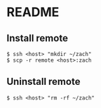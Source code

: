 README
======

## Install remote

    $ ssh <host> "mkdir ~/zach"
    $ scp -r remote <host>:zach

## Uninstall remote

    $ ssh <host> "rm -rf ~/zach"
